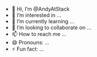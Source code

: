 - 👋 Hi, I’m @AndyAtStack
- 👀 I’m interested in ...
- 🌱 I’m currently learning ...
- 💞️ I’m looking to collaborate on ...
- 📫 How to reach me ...
- 😄 Pronouns: ...
- ⚡ Fun fact: ...

<!---
AndyAtStack/AndyAtStack is a ✨ special ✨ repository because its `README.md` (this file) appears on your GitHub profile.
You can click the Preview link to take a look at your changes.
--->
